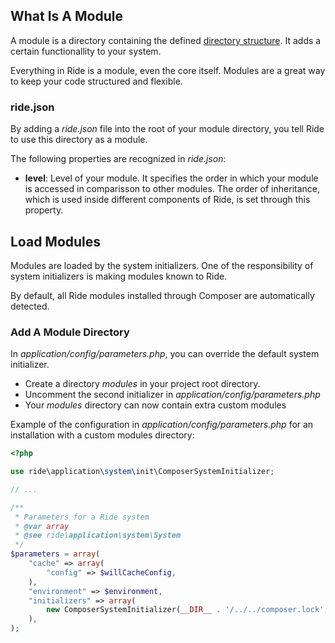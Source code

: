 ## What Is A Module

A module is a directory containing the defined [directory structure](/admin/documentation/manual/page/Core/Directory+Structure).
It adds a certain functionallity to your system.

Everything in Ride is a module, even the core itself.
Modules are a great way to keep your code structured and flexible.

### ride.json

By adding a _ride.json_ file into the root of your module directory, you tell Ride to use this directory as a module.

The following properties are recognized in _ride.json_:

* __level__: Level of your module.
It specifies the order in which your module is accessed in comparisson to other modules.
The order of inheritance, which is used inside different components of Ride, is set through this property.

## Load Modules

Modules are loaded by the system initializers.
One of the responsibility of system initializers is making modules known to Ride.

By default, all Ride modules installed through Composer are automatically detected.


### Add A Module Directory

In _application/config/parameters.php_, you can override the default system initializer.

* Create a directory _modules_ in your project root directory.
* Uncomment the second initializer in _application/config/parameters.php_
* Your _modules_ directory can now contain extra custom modules

Example of the configuration in _application/config/parameters.php_ for an installation with a custom modules directory:

```php
<?php

use ride\application\system\init\ComposerSystemInitializer;

// ...

/**
 * Parameters for a Ride system
 * @var array
 * @see ride\application\system\System
 */
$parameters = array(
    "cache" => array(
        "config" => $willCacheConfig,
    ),
    "environment" => $environment,
    "initializers" => array(
        new ComposerSystemInitializer(__DIR__ . '/../../composer.lock', __DIR__ . '/../../modules'),
    ),
);
```
